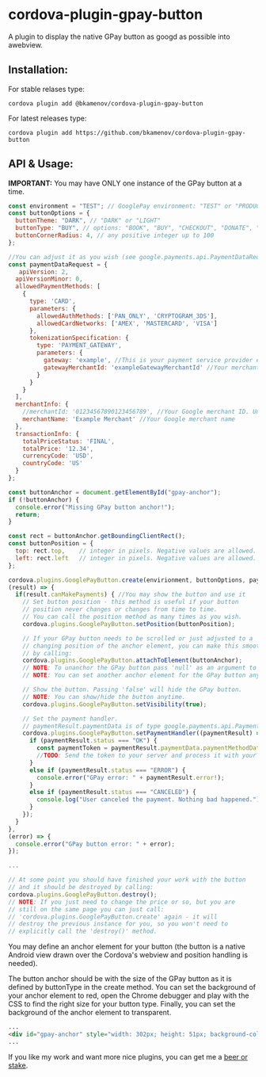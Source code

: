 # cordova-plugin-gpay-button

A plugin to display the native GPay button as googd as possible into awebview.

## Installation:

For stable relases type:

```shell
cordova plugin add @bkamenov/cordova-plugin-gpay-button
```



For latest releases type:

```shell
cordova plugin add https://github.com/bkamenov/cordova-plugin-gpay-button
```

## API & Usage:

**IMPORTANT:** You may have ONLY one instance of the GPay button at a time.

```js
const environment = "TEST"; // GooglePay environment: "TEST" or "PRODUCTION"
const buttonOptions = {
  buttonTheme: "DARK", // "DARK" or "LIGHT"
  buttonType: "BUY", // options: "BOOK", "BUY", "CHECKOUT", "DONATE", "ORDER", "PAY", "PLAIN", "SUBSCRIBE"
  buttonCornerRadius: 4, // any positive integer up to 100
};

//You can adjust it as you wish (see google.payments.api.PaymentDataRequest)
const paymentDataRequest = {
   apiVersion: 2,
  apiVersionMinor: 0,
  allowedPaymentMethods: [
    {
      type: 'CARD',
      parameters: {
        allowedAuthMethods: ['PAN_ONLY', 'CRYPTOGRAM_3DS'],
        allowedCardNetworks: ['AMEX', 'MASTERCARD', 'VISA']
      },
      tokenizationSpecification: {
        type: 'PAYMENT_GATEWAY',
        parameters: {
          gateway: 'example', //This is your payment service provider e.g. "stripe"
          gatewayMerchantId: 'exampleGatewayMerchantId' //Your merchant ID within "stripe
        }
      }
    }
  ],
  merchantInfo: {
    //merchantId: '01234567890123456789', //Your Google merchant ID. Uncomment in PRODUCTION with real ID.
    merchantName: 'Example Merchant' //Your Google merchant name
  },
  transactionInfo: {
    totalPriceStatus: 'FINAL',
    totalPrice: '12.34',
    currencyCode: 'USD',
    countryCode: 'US'
  }
};

const buttonAnchor = document.getElementById("gpay-anchor");
if (!buttonAnchor) {
  console.error("Missing GPay button anchor!");
  return;
}

const rect = buttonAnchor.getBoundingClientRect();
const buttonPosition = {
  top: rect.top,    // integer in pixels. Negative values are allowed. 
  left: rect.left   // integer in pixels. Negative values are allowed. 
};

cordova.plugins.GooglePayButton.create(envirionment, buttonOptions, paymentDataRequest, 
(result) => {
  if(result.canMakePayments) { //You may show the button and use it
    // Set button position - this method is useful if your button 
    // position never changes or changes from time to time.
    // You can call the position method as many times as you wish.
    cordova.plugins.GooglePayButton.setPosition(buttonPosition);

    // If your GPay button needs to be scrolled or just adjusted to a 
    // changing position of the anchor element, you can make this smoothly
    // by calling:
    cordova.plugins.GooglePayButton.attachToElement(buttonAnchor);
    // NOTE: To unanchor the GPay button pass 'null' as an argument to 'attachToElement'.
    // NOTE: You can set another anchor element for the GPay button anytime.

    // Show the button. Passing 'false' will hide the GPay button.
    // NOTE: You can show/hide the button anytime.
    cordova.plugins.GooglePayButton.setVisibility(true);

    // Set the payment handler.
    // paymentResult.paymentData is of type google.payments.api.PaymentData
    cordova.plugins.GooglePayButton.setPaymentHandler((paymentResult) => {
      if (paymentResult.status === "OK") {
        const paymentToken = paymentResult.paymentData.paymentMethodData.tokenizationData.token;
        //TODO: Send the token to your server and process it with your gateway (e.g. stripe)
      }
      else if (paymentResult.status === "ERROR") {
        console.error("GPay error: " + paymentResult.error!);
      }
      else if (paymentResult.status === "CANCELED") {
        console.log("User canceled the payment. Nothing bad happened.");
      }
    });
  }
},
(error) => {
  console.error("GPay button error: " + error);
});

...

// At some point you should have finished your work with the button
// and it should be destroyed by calling:
cordova.plugins.GooglePayButton.destroy();
// NOTE: If you just need to change the price or so, but you are
// still on the same page you can just call:
// 'cordova.plugins.GooglePayButton.create' again - it will
// destroy the previous instance for you, so you won't need to 
// explicitly call the 'destroy()' method.
```



You may define an anchor element for your button (the button is a native Android view drawn over the Cordova's webview and position handling is needed).

The button anchor should be with the size of the GPay button as it is defined by buttonType in the create method. You can set the background of your anchor element to red, open the Chrome debugger and play with the CSS to find the right size for your button type. Finally, you can set the background of the anchor element to transparent.



```html
...
<div id="gpay-anchor" style="width: 302px; height: 51px; background-color: red"></div>
...
```

If you like my work and want more nice plugins, you can get me a [beer or stake](https://www.paypal.com/donate/?business=RXTV6JES35UQW&amount=5&no_recurring=0&item_name=Let+me+create+more+inspiring+Cordova+plugins.&currency_code=EUR).


